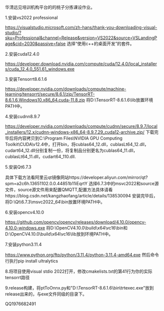华清远见培训机构平台的的桃子分拣课设作业。

1.安装vs2022 professional

https://visualstudio.microsoft.com/zh-hans/thank-you-downloading-visual-studio/?sku=Professional&channel=Release&version=VS2022&source=VSLandingPage&cid=2030&passive=false
选择“使用c++的桌面开发”的套件。

2.安装cuda12.4.0

https://developer.download.nvidia.com/compute/cuda/12.4.0/local_installers/cuda_12.4.0_551.61_windows.exe

3.安装Tensorrt8.6.1.6

https://developer.nvidia.com/downloads/compute/machine-learning/tensorrt/secure/8.6.1/zip/TensorRT-8.6.1.6.Windows10.x86_64.cuda-11.8.zip
将D:\TensorRT-8.6.1.6\lib放置环境PATH中。

4.安装cudnn8.9.7

https://developer.nvidia.com/downloads/compute/cudnn/secure/8.9.7/local_installers/12.x/cudnn-windows-x86_64-8.9.7.29_cuda12-archive.zip/
下载完毕后将内容拷贝到C:\Program Files\NVIDIA GPU Computing Toolkit\CUDA\v12.4中，打开bin，将cublas64_12.dll，cublasLt64_12.dll，cudart64_12.dll分别复制一份，将复制品分别更名为cublas64_11.dll，cublasLt64_11.dll，cudart64_110.dll.

5.安装Qt6.7.3

具体下载方法看阿里云qt镜像网站https://developer.aliyun.com/mirror/qt?spm=a2c6h.13651102.0.0.44851b11iEqrtY
选择6.7.3中的msvc2022和source源文件，source源文件用来配置QMQTT,配置方法具体请看https://blog.csdn.net/kangzhaofang/article/details/138530094
安装完毕后，将D:\Qt\6.7.3\msvc2022_64\bin放置环境PATH中。

6.安装opencv4.10.0

https://github.com/opencv/opencv/releases/download/4.10.0/opencv-4.10.0-windows.exe
将D:\OpenCV4.10.0\build\x64\vc16\bin和D:\OpenCV4.10.0\build\x64\vc16\lib放到环境PATH中。

7.安装python3.11.4

https://www.python.org/ftp/python/3.11.4/python-3.11.4-amd64.exe
然后命令行执行pip install ultralytics

8.将项目使用visual stdio 2022打开，修改cmakelists.txt的第41行为你的实际tensorrt路径

9.release构建，将ptToOnnx.py和"D:\TensorRT-8.6.1.6\bin\trtexec.exe"放到release出来的，与exe文件同级的目录下。

QQ1976682491
